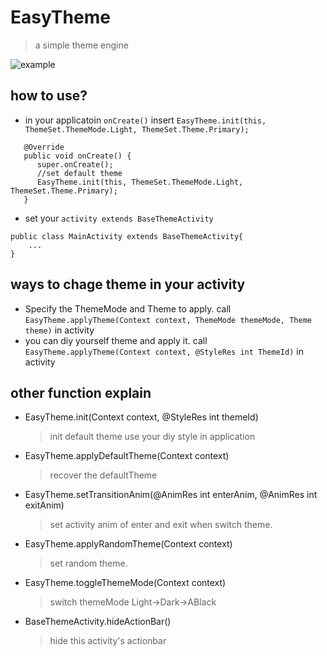 # EasyTheme
> a simple theme engine

![example](http://www.vove7.cn:800/typecho/usr/uploads/2018/03/994988033.gif)
## how to use?
- in your applicatoin  ```onCreate()``` insert ```EasyTheme.init(this, ThemeSet.ThemeMode.Light, ThemeSet.Theme.Primary);```
```
   @Override
   public void onCreate() {
      super.onCreate();
      //set default theme
      EasyTheme.init(this, ThemeSet.ThemeMode.Light, ThemeSet.Theme.Primary);
   }
```
* set your `activity extends BaseThemeActivity`
```
public class MainActivity extends BaseThemeActivity{
    ...
}
```
## ways to chage theme in your activity
- Specify the ThemeMode and Theme to apply.
call `EasyTheme.applyTheme(Context context, ThemeMode themeMode, Theme theme)` in activity
- you can diy yourself theme and apply it.
call `EasyTheme.applyTheme(Context context, @StyleRes int ThemeId)` in activity
## other function explain
- EasyTheme.init(Context context, @StyleRes int themeId)
    > init default theme use your diy style in application
- EasyTheme.applyDefaultTheme(Context context)
    > recover the defaultTheme
- EasyTheme.setTransitionAnim(@AnimRes int enterAnim, @AnimRes int exitAnim)
    > set activity anim of enter and exit when switch theme.
- EasyTheme.applyRandomTheme(Context context)
    > set random theme.
- EasyTheme.toggleThemeMode(Context context)
    > switch themeMode Light->Dark->ABlack
- BaseThemeActivity.hideActionBar()
    > hide this activity's actionbar
